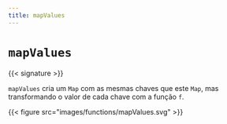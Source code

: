 ```yaml
---
title: mapValues
---
```


# `mapValues`

{{< signature >}}

`mapValues` cria um `Map` com as mesmas chaves que este `Map`, mas transformando o valor de cada chave com a função `f`.

{{< figure src="images/functions/mapValues.svg" >}}
